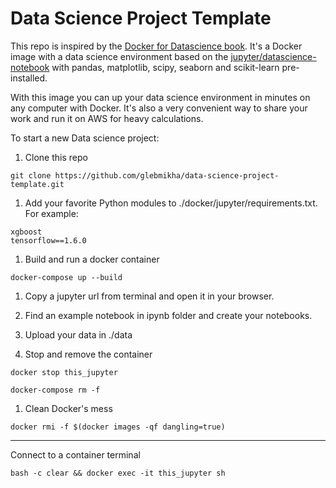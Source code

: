# Data Science Project Template

This repo is inspired by the [Docker for Datascience book](https://www.amazon.com/Docker-Data-Science-Extensible-Infrastructure/dp/1484230116). It's a Docker image with a data science environment based on the [jupyter/datascience-notebook](https://hub.docker.com/r/jupyter/datascience-notebook/) with pandas, matplotlib, scipy, seaborn and scikit-learn pre-installed.

With this image you can up your data science environment in minutes on any computer with Docker. It's also a very convenient way to share your work and run it on AWS for heavy calculations.

To start a new Data science project:

1. Clone this repo
  ```
  git clone https://github.com/glebmikha/data-science-project-template.git
  ```
1. Add your favorite Python modules to ./docker/jupyter/requirements.txt. For example:
```
xgboost
tensorflow==1.6.0
```

1. Build and run a docker container
  ```
  docker-compose up --build
  ```
1. Copy a jupyter url from terminal and open it in your browser.

1. Find an example notebook in ipynb folder and create your notebooks.

1. Upload your data in ./data

1. Stop and remove the container
  ```
  docker stop this_jupyter

  docker-compose rm -f
  ```
1. Clean Docker's mess

  ```
  docker rmi -f $(docker images -qf dangling=true)
  ```
---
Connect to a container terminal
  ```
  bash -c clear && docker exec -it this_jupyter sh
  ```
